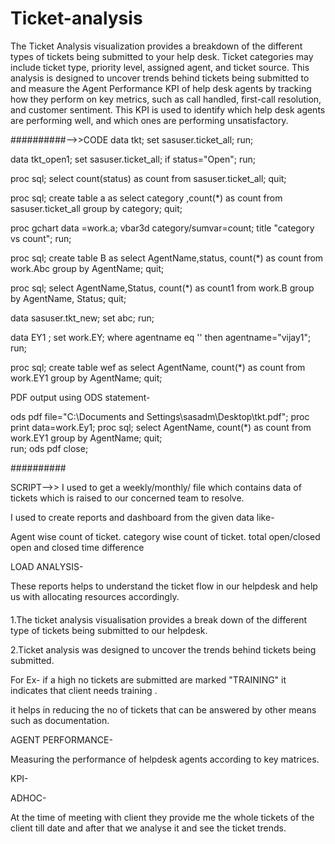 # Ticket-analysis
The Ticket Analysis visualization provides a breakdown of the different types of tickets being submitted to your help desk.
Ticket categories may include ticket type, priority level, assigned agent, and ticket source. 
This analysis is designed to uncover trends behind tickets being submitted to and measure
the Agent Performance KPI of help desk agents by tracking how they perform on key metrics, such as call handled,
first-call resolution, and customer sentiment. This KPI is used to identify which help desk agents are performing well,
and which ones are performing unsatisfactory. 


##########-->>CODE
data tkt;
set sasuser.ticket_all;
run;


data tkt_open1;
set sasuser.ticket_all;
if status="Open";
run;


proc sql;
select count(status) as count from sasuser.ticket_all;
quit;


proc sql;
create table a as select category ,count(*) as count from sasuser.ticket_all group by category;
quit;


proc gchart data =work.a;
vbar3d category/sumvar=count;
title "category vs count";
run;

proc sql;
create table B as  select AgentName,status, count(*) as count from work.Abc group by AgentName;
quit;

proc sql;
select AgentName,Status, count(*) as count1 from work.B group by AgentName, Status;
quit;


data sasuser.tkt_new;
set abc;
run;


data EY1 ;
set work.EY;
where agentname eq '' then agentname="vijay1";
run;

proc sql;
create table wef as select AgentName, count(*) as count from work.EY1 group by AgentName;
quit;  


PDF output using ODS statement-

ods pdf file="C:\Documents and Settings\sasadm\Desktop\tkt.pdf";
proc print data=work.Ey1;
proc sql;
select AgentName, count(*) as count from work.EY1 group by AgentName;
quit;  
run;
ods pdf close;



##########

SCRIPT-->>
I used to get a weekly/monthly/ file which contains data of tickets which is
raised to our concerned team to resolve.

I used to create reports and dashboard from the given data like-

Agent wise count of ticket.
category wise count of ticket.
total open/closed
open and closed time difference


LOAD ANALYSIS-

These reports helps to understand the ticket flow in our helpdesk and help us 
with allocating resources accordingly.


####

1.The ticket analysis visualisation provides a break down of the different type of 
  tickets being submitted to our helpdesk.

2.Ticket analysis was designed to uncover the trends behind tickets being submitted.


For Ex-
if a high no tickets are submitted are marked "TRAINING" it indicates that 
client needs training .

it helps in reducing the no of tickets that can be answered by other means such as
documentation.


AGENT PERFORMANCE-

Measuring the performance of helpdesk agents according to key matrices.

KPI-




ADHOC-

At the time of meeting with client they provide me the whole tickets
of the client till date and after that we analyse it and see the ticket trends.







 

